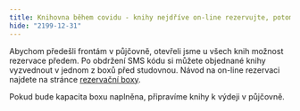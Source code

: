 ```yaml
---
title: Knihovna během covidu - knihy nejdříve on-line rezervujte, potom vyzvedněte
hide: "2199-12-31"
---
```


Abychom předešli frontám v půjčovně, otevřeli jsme u všech knih možnost
rezervace předem. Po obdržení SMS kódu si můžete objednané knihy vyzvednout v
jednom z boxů před studovnou. Návod na on-line rezervaci najdete na 
stránce [rezervační boxy](rezervacni_boxy.html).

Pokud bude kapacita boxu naplněna, připravíme knihy k výdeji v půjčovně.
